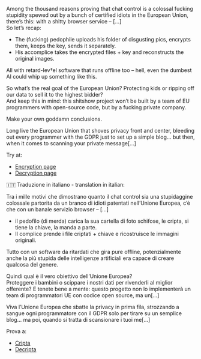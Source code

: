 Among the thousand reasons proving that chat control is a colossal fucking stupidity spewed out by a bunch of certified idiots in the European Union, there’s this: with a shitty browser service – [...]  
So let’s recap:  
- The (fucking) pedophile uploads his folder of disgusting pics, encrypts them, keeps the key, sends it separately.  
- His accomplice takes the encrypted files + key and reconstructs the original images.  
  
All with retard-lev†el software that runs offline too – hell, even the dumbest AI could whip up something like this.  
  
So what’s the real goal of the European Union? Protecting kids or ripping off our data to sell it to the highest bidder?  
And keep this in mind: this shitshow project won’t be built by a team of EU programmers with open-source code, but by a fucking private company.  
  
Make your own goddamn conclusions.  
  
Long live the European Union that shoves privacy front and center, bleeding out every programmer with the GDPR just to set up a simple  blog... but then, when it comes to scanning your private message[...]  
  
Try at:  
- [Encryption page](https://eduardo-bolognini.github.io/decription-and-decription-image/encript.html)  
- [Decryption page](https://eduardo-bolognini.github.io/decription-and-decription-image/decription.html) 


🇮🇹 Traduzione in italiano - translation in italian:

Tra i mille motivi che dimostrano quanto il chat control sia una stupidaggine colossale partorita da un branco di idioti patentati nell’Unione Europea, c’è che con un banale servizio browser – [...]  
- il pedofilo (di merda) carica la sua cartella di foto schifose, le cripta, si tiene la chiave, la manda a parte.  
- Il complice prende i file criptati + chiave e ricostruisce le immagini originali.  

Tutto con un software da ritardati che gira pure offline, potenzialmente anche la più stupida delle intelligenze artificiali era capace di creare qualcosa del genere.  

Quindi qual è il vero obiettivo dell’Unione Europea?  
Proteggere i bambini o scippare i nostri dati per rivenderli al miglior offerente? E tenete bene a mente: questo progetto non lo implementerà un team di programmatori UE con codice open source, ma un[...]  

Viva l’Unione Europea che sbatte la privacy in prima fila, strozzando a sangue ogni programmatore con il GDPR solo per tirare su un semplice blog... ma poi, quando si tratta di scansionare i tuoi me[...]  

Prova a:  
- [Cripta](https://eduardo-bolognini.github.io/decription-and-decription-image/encript.html)  
- [Decripta](https://eduardo-bolognini.github.io/decription-and-decription-image/decription.html)  
